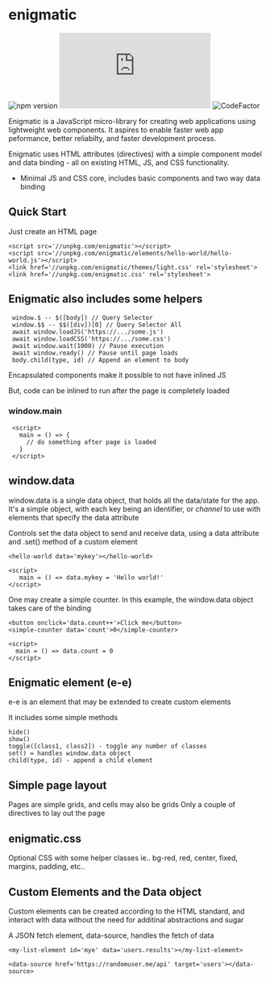# enigmatic
![npm version](https://badge.fury.io/js/enigmatic.svg)
![size](http://img.badgesize.io/digplan/enigmatic/master/enigmatic.js)
![CodeFactor](https://www.codefactor.io/repository/github/digplan/enigmatic/badge/master)

Enigmatic is a JavaScript micro-library for creating web applications using lightweight web components.
It aspires to enable faster web app peformance, better reliabilty, and faster development process. 

Enigmatic uses HTML attributes (directives) with a simple component model and data binding - all on existing HTML, JS, and CSS functionality.
- Minimal JS and CSS core, includes basic components and two way data binding

## Quick Start
Just create an HTML page
````
<script src='//unpkg.com/enigmatic'></script>
<script src='//unpkg.com/enigmatic/elements/hello-world/hello-world.js'></script>
<link href='//unpkg.com/enigmatic/themes/light.css' rel='stylesheet'>
<link href='//unpkg.com/enigmatic.css' rel='stylesheet'>
````


## Enigmatic also includes some helpers
````
 window.$ -- $([body]) // Query Selector
 window.$$ -- $$([div])[0] // Query Selector All
 await window.loadJS('https://.../some.js')
 await window.loadCSS('https://.../some.css')
 await window.wait(1000) // Pause execution
 await window.ready() // Pause until page loads
 body.child(type, id) // Append an element to body
````
Encapsulated components make it possible to not have inlined JS 

But, code can be inlined to run after the page is completely loaded

### window.main
````
 <script>
   main = () => {
     // do something after page is loaded
   }
 </script>
````

## window.data
window.data is a single data object, that holds all the data/state for the app. 
It's a simple object, with each key being an identifier, or *channel* to use with elements that specify the data attribute

Controls set the data object to send and receive data, using a data attribute and .set() method of a custom element
````
<hello-world data='mykey'></hello-world>

<script>
   main = () => data.mykey = 'Hello world!'
</script>
````

One may create a simple counter. In this example, the window.data object takes care of the binding
````
<button onclick='data.count++'>Click me</button>
<simple-counter data='count'>0</simple-counter>

<script>
  main = () => data.count = 0
</script>
````

## Enigmatic element (e-e)
e-e is an element that may be extended to create custom elements

It includes some simple methods
````
hide()
show()
toggle([class1, class2]) - toggle any number of classes
set() = handles window.data object
child(type, id) - append a child element
````

## Simple page layout
Pages are simple grids, and cells may also be grids
Only a couple of directives to lay out the page

## enigmatic.css
Optional CSS with some helper classes
ie.. bg-red, red, center, fixed, margins, padding, etc..

## Custom Elements and the Data object
Custom elements can be created according to the HTML standard, and interact with data without the need for additinal abstractions and sugar

A JSON fetch element, data-source, handles the fetch of data
````
<my-list-element id='mye' data='users.results'></my-list-element>

<data-source href='https://randomuser.me/api' target='users'></data-source>
````
